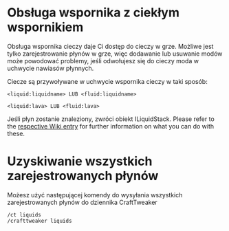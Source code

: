 # Obsługa wspornika z ciekłym wspornikiem

Obsługa wspornika cieczy daje Ci dostęp do cieczy w grze. Możliwe jest tylko zarejestrowanie płynów w grze, więc dodawanie lub usuwanie modów może powodować problemy, jeśli odwołujesz się do cieczy moda w uchwycie nawiasów płynnych.

Ciecze są przywoływane w uchwycie wspornika cieczy w taki sposób:

```zenscript
<liquid:liquidname> LUB <fluid:liquidname>

<liquid:lava> LUB <fluid:lava>
```

Jeśli płyn zostanie znaleziony, zwróci obiekt ILiquidStack. Please refer to the [respective Wiki entry](/Vanilla/Liquids/ILiquidStack/) for further information on what you can do with these.

# Uzyskiwanie wszystkich zarejestrowanych płynów

Możesz użyć następującej komendy do wysyłania wszystkich zarejestrowanych płynów do dziennika CraftTweaker

    /ct liquids
    /crafttweaker liquids